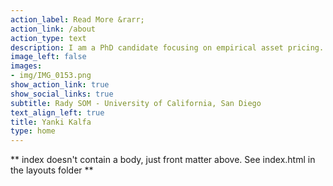 ```yaml
---
action_label: Read More &rarr;
action_link: /about
action_type: text
description: I am a PhD candidate focusing on empirical asset pricing. I am interested in financial econometrics and machine learning. My research is about the differences in industry profits and returns, and why certain indsutries offer higher returns.
image_left: false
images:
- img/IMG_0153.png
show_action_link: true
show_social_links: true
subtitle: Rady SOM - University of California, San Diego
text_align_left: true
title: Yanki Kalfa
type: home
---
```


** index doesn't contain a body, just front matter above.
See index.html in the layouts folder **
